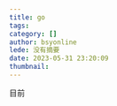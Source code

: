 ```yaml
---
title: go
tags: 
category: []
author: bsyonline
lede: 没有摘要
date: 2023-05-31 23:20:09
thumbnail:
---
```



目前